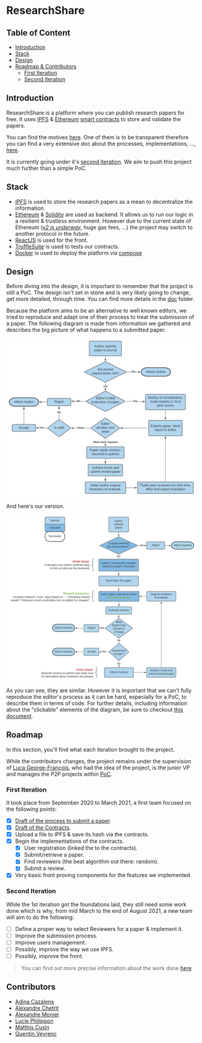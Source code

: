 # ResearchShare

## Table of Content

- [Introduction](#introduction)
- [Stack](#stack)
- [Design](#design)  
- [Roadmap & Contributors](#roadmap--contributors)
  - [First Iteration](#first-iteration)
  - [Second Iteration](#second-iteration)  


## Introduction
ResearchShare is a platform where you can publish research papers for free.
It uses [IPFS](https://ipfs.io/) & [Ethereum](https://ethereum.org/en/) [smart contracts](https://ethereum.org/en/developers/docs/smart-contracts/)
to store and validate the papers.

You can find the motives [here](./doc/Motives.md). One of them is to be transparent therefore 
you can find a very extensive doc about the processes, implementations, ..., [here](./doc).

It is currently going under it's [second iteration](#second-iteration). We aim to push this project much further
than a simple PoC.


## Stack

  - [IPFS](https://ipfs.io/) is used to store the research papers as a mean to decentralize the information.
  - [Ethereum](https://ethereum.org/en/) & [Solidity](https://soliditylang.org/) are used as backend. It allows us to
    run our logic in a resilient & trustless environment. However due to the current state of Ethereum 
    ([*v2 is underway*](https://consensys.net/blog/blockchain-explained/what-is-ethereum-2/), huge gas fees, ...) the 
    project may switch to another protocol in the future.
  - [ReactJS](https://reactjs.org/) is used for the front.
  - [TruffleSuite](https://www.trufflesuite.com/ganache) is used to tests our contracts.
  - [Docker](https://www.docker.com/) is used to deploy the platform via [compose](https://docs.docker.com/compose/)


## Design
Before diving into the design, it is important to remember that the project is still a PoC. The design isn't set in stone
and is very likely going to change, get more detailed, through time. You can find more details in the [doc](./doc) folder.

Because the platform aims to be an alternative to well known editors, we tried to reproduce and adapt one of their process
to treat the submission of a paper. The following diagram is made from information we gathered and describes the big picture
of what happens to a submitted paper.

![Journey of a paper after its submission to an editor](doc/Technical/SubmissionProcess/assets/EditorSP-withbg.svg "")

And here's our version.

![Journey of a paper after its submission to ResearchShare](doc/Technical/SubmissionProcess/assets/ResearchShareSP-withbg.svg "")

As you can see, they are similar. However it is important that we can't fully reproduce the editor's process as it can be hard,
especially for a PoC, to describe them in terms of code. For further details, including information about the "clickable"
elements of the diagram, be sure to checkout [this document](doc/Technical/SubmissionProcess/SubmissionProcess.md).


## Roadmap
In this section, you'll find what each iteration brought to the project.

While the contributors changes, the project remains under the supervision of [Luca George-François](https://github.com/PtitLuca),
who had the idea of the project, is the junior VP and manages the P2P projects within [PoC](https://www.poc-innovation.fr/).

### First Iteration
It took place from September 2020 to March 2021, a first team focused on the following points:

  - [x] [Draft of the process to submit a paper](doc/Technical/SubmissionProcess/SubmissionProcess.md).
  - [x] [Draft of the Contracts](./doc/ContractsDiagrams).
  - [x] Upload a file to IPFS & save its hash via the contracts.
  - [x] Begin the implementations of the contracts.
    - [x] User registration (linked the to the contracts).
    - [x] Submit/retrieve a paper.
    - [x] Find reviewers (the best algorithm out there: random).
    - [x] Submit a review.
  - [x] Very basic front proving components for the features we implemented

### Second Iteration
While the 1st iteration got the foundations laid, they still need some work done which is why,
from mid March to the end of August 2021, a new team will aim to do the following:

  - [ ] Define a proper way to select Reviewers for a paper & implement it.
  - [ ] Improve the submission process.
  - [ ] Improve users management.
  - [ ] Possibly, improve the way we use IPFS.
  - [ ] Possibly, improve the front.

> You can find out more precise information about the work done [here](./doc/Versions.md)


## Contributors

- [Adina Cazalens]()
- [Alexandre Chetrit](https://github.com/chetrit)
- [Alexandre Monier](https://github.com/ThalusA)
- [Lucie Philippon](https://github.com/Ersikan)
- [Matthis Cusin](https://github.com/Basilarc)
- [Quentin Veyrenc](https://github.com/VrncQuentin)
